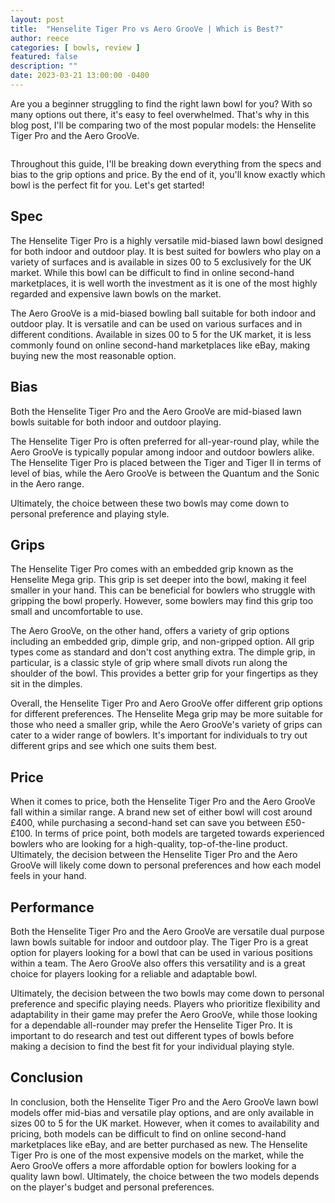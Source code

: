 ```yaml
---
layout: post
title:  "Henselite Tiger Pro vs Aero GrooVe | Which is Best?"
author: reece
categories: [ bowls, review ]
featured: false
description: ""
date: 2023-03-21 13:00:00 -0400
---
```

    

<!-- wp:paragraph -->
<p xmlns="http://www.w3.org/1999/xhtml">Are you a beginner struggling to find the right lawn bowl for you? With so many options out there, it's easy to feel overwhelmed. That's why in this blog post, I'll be comparing two of the most popular models: the Henselite Tiger Pro and the Aero GrooVe.</p>
<!-- /wp:paragraph -->

<!-- wp:image {"id":1954,"sizeSlug":"large","linkDestination":"none"} -->
<figure class="wp-block-image size-large"><img src="/img/posts/henselite-tiger-pro-vs-aero-groove-1024x576.jpg" alt="" class="wp-image-1954"/></figure>
<!-- /wp:image -->

<!-- wp:paragraph -->
<p>Throughout this guide, I'll be breaking down everything from the specs and bias to the grip options and price. By the end of it, you'll know exactly which bowl is the perfect fit for you. Let's get started!</p>
<!-- /wp:paragraph -->

<!-- wp:heading -->
<h2>Spec</h2>
<!-- /wp:heading -->

<!-- wp:block {"ref":2726} /-->

<!-- wp:paragraph -->
<p>The Henselite Tiger Pro is a highly versatile mid-biased lawn bowl designed for both indoor and outdoor play. It is best suited for bowlers who play on a variety of surfaces and is available in sizes 00 to 5 exclusively for the UK market. While this bowl can be difficult to find in online second-hand marketplaces, it is well worth the investment as it is one of the most highly regarded and expensive lawn bowls on the market.</p>
<!-- /wp:paragraph -->

<!-- wp:block {"ref":2703} /-->

<!-- wp:paragraph -->
<p>The Aero GrooVe is a mid-biased bowling ball suitable for both indoor and outdoor play. It is versatile and can be used on various surfaces and in different conditions. Available in sizes 00 to 5 for the UK market, it is less commonly found on online second-hand marketplaces like eBay, making buying new the most reasonable option.</p>
<!-- /wp:paragraph -->

<!-- wp:heading -->
<h2>Bias</h2>
<!-- /wp:heading -->

<!-- wp:paragraph -->
<p>Both the Henselite Tiger Pro and the Aero GrooVe are mid-biased lawn bowls suitable for both indoor and outdoor playing. </p>
<!-- /wp:paragraph -->

<!-- wp:block {"ref":2798} /-->

<!-- wp:paragraph -->
<p>The Henselite Tiger Pro is often preferred for all-year-round play, while the Aero GrooVe is typically popular among indoor and outdoor bowlers alike. The Henselite Tiger Pro is placed between the Tiger and Tiger II in terms of level of bias, while the Aero GrooVe is between the Quantum and the Sonic in the Aero range. </p>
<!-- /wp:paragraph -->

<!-- wp:block {"ref":2822} /-->

<!-- wp:paragraph -->
<p>Ultimately, the choice between these two bowls may come down to personal preference and playing style.</p>
<!-- /wp:paragraph -->

<!-- wp:heading -->
<h2>Grips</h2>
<!-- /wp:heading -->

<!-- wp:paragraph -->
<p>The Henselite Tiger Pro comes with an embedded grip known as the Henselite Mega grip. This grip is set deeper into the bowl, making it feel smaller in your hand. This can be beneficial for bowlers who struggle with gripping the bowl properly. However, some bowlers may find this grip too small and uncomfortable to use.</p>
<!-- /wp:paragraph -->

<!-- wp:paragraph -->
<p>The Aero GrooVe, on the other hand, offers a variety of grip options including an embedded grip, dimple grip, and non-gripped option. All grip types come as standard and don't cost anything extra. The dimple grip, in particular, is a classic style of grip where small divots run along the shoulder of the bowl. This provides a better grip for your fingertips as they sit in the dimples.</p>
<!-- /wp:paragraph -->

<!-- wp:paragraph -->
<p>Overall, the Henselite Tiger Pro and Aero GrooVe offer different grip options for different preferences. The Henselite Mega grip may be more suitable for those who need a smaller grip, while the Aero GrooVe's variety of grips can cater to a wider range of bowlers. It's important for individuals to try out different grips and see which one suits them best.</p>
<!-- /wp:paragraph -->

<!-- wp:heading -->
<h2>Price</h2>
<!-- /wp:heading -->

<!-- wp:paragraph -->
<p>When it comes to price, both the Henselite Tiger Pro and the Aero GrooVe fall within a similar range. A brand new set of either bowl will cost around £400, while purchasing a second-hand set can save you between £50-£100. In terms of price point, both models are targeted towards experienced bowlers who are looking for a high-quality, top-of-the-line product. Ultimately, the decision between the Henselite Tiger Pro and the Aero GrooVe will likely come down to personal preferences and how each model feels in your hand.</p>
<!-- /wp:paragraph -->

<!-- wp:heading -->
<h2>Performance</h2>
<!-- /wp:heading -->

<!-- wp:paragraph -->
<p>Both the Henselite Tiger Pro and the Aero GrooVe are versatile dual purpose lawn bowls suitable for indoor and outdoor play. The Tiger Pro is a great option for players looking for a bowl that can be used in various positions within a team. The Aero GrooVe also offers this versatility and is a great choice for players looking for a reliable and adaptable bowl.</p>
<!-- /wp:paragraph -->

<!-- wp:paragraph -->
<p>Ultimately, the decision between the two bowls may come down to personal preference and specific playing needs. Players who prioritize flexibility and adaptability in their game may prefer the Aero GrooVe, while those looking for a dependable all-rounder may prefer the Henselite Tiger Pro. It is important to do research and test out different types of bowls before making a decision to find the best fit for your individual playing style.</p>
<!-- /wp:paragraph -->

<!-- wp:heading -->
<h2>Conclusion</h2>
<!-- /wp:heading -->

<!-- wp:paragraph -->
<p>In conclusion, both the Henselite Tiger Pro and the Aero GrooVe lawn bowl models offer mid-bias and versatile play options, and are only available in sizes 00 to 5 for the UK market. However, when it comes to availability and pricing, both models can be difficult to find on online second-hand marketplaces like eBay, and are better purchased as new. The Henselite Tiger Pro is one of the most expensive models on the market, while the Aero GrooVe offers a more affordable option for bowlers looking for a quality lawn bowl. Ultimately, the choice between the two models depends on the player's budget and personal preferences.</p>
<!-- /wp:paragraph -->
    